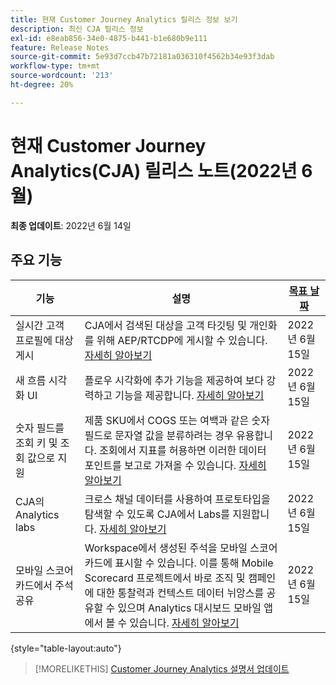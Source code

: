 ```yaml
---
title: 현재 Customer Journey Analytics 릴리스 정보 보기
description: 최신 CJA 릴리스 정보
exl-id: e8eab856-34e0-4875-b441-b1e680b9e111
feature: Release Notes
source-git-commit: 5e93d7ccb47b72181a036310f4562b34e93f3dab
workflow-type: tm+mt
source-wordcount: '213'
ht-degree: 20%

---
```


# 현재 Customer Journey Analytics(CJA) 릴리스 노트(2022년 6월)

**최종 업데이트**: 2022년 6월 14일

## 주요 기능

| 기능 | 설명 | [목표 날짜](/help/release-notes/releases.md) |
| ----------- | ---------- | ----- |
| 실시간 고객 프로필에 대상 게시 | CJA에서 검색된 대상을 고객 타깃팅 및 개인화를 위해 AEP/RTCDP에 게시할 수 있습니다. [자세히 알아보기](https://experienceleague.adobe.com/docs/analytics-platform/using/cja-components/audiences/audiences-overview.html?lang=en) | 2022년 6월 15일 |
| 새 흐름 시각화 UI | 플로우 시각화에 추가 기능을 제공하여 보다 강력하고 기능을 제공합니다. [자세히 알아보기](/help/analysis-workspace/visualizations/c-flow/create-flow.md) | 2022년 6월 15일 |
| 숫자 필드를 조회 키 및 조회 값으로 지원 | 제품 SKU에서 COGS 또는 여백과 같은 숫자 필드로 문자열 값을 분류하려는 경우 유용합니다. 조회에서 지표를 허용하면 이러한 데이터 포인트를 보고로 가져올 수 있습니다. [자세히 알아보기](https://experienceleague.adobe.com/docs/analytics-platform/using/cja-connections/create-connection.html#numeric) | 2022년 6월 15일 |
| CJA의 Analytics labs | 크로스 채널 데이터를 사용하여 프로토타입을 탐색할 수 있도록 CJA에서 Labs를 지원합니다. [자세히 알아보기](/help/labs/labs.md) | 2022년 6월 15일 |
| 모바일 스코어카드에서 주석 공유 | Workspace에서 생성된 주석을 모바일 스코어카드에 표시할 수 있습니다. 이를 통해 Mobile Scorecard 프로젝트에서 바로 조직 및 캠페인에 대한 통찰력과 컨텍스트 데이터 뉘앙스를 공유할 수 있으며 Analytics 대시보드 모바일 앱에서 볼 수 있습니다. [자세히 알아보기](/help/components/annotations/mobile-annotations.md) | 2022년 6월 15일 |

{style=&quot;table-layout:auto&quot;}

>[!MORELIKETHIS]
>[Customer Journey Analytics 설명서 업데이트](/help/release-notes/doc-changes.md)
